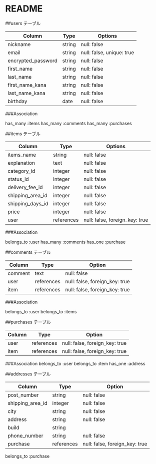 # README

##users テーブル

| Column             | Type   | Options     |
| ------------------ | ------ | ----------- |
| nickname           | string | null: false |
| email              | string | null: false, unique: true |
| encrypted_password | string | null: false |
| first_name         | string | null: false |
| last_name          | string | null: false |
| first_name_kana    | string | null: false |
| last_name_kana     | string | null: false |
| birthday           | date   | null: false |

###Association

has_many :items
has_many :comments
has_many :purchases

##items テーブル

| Column              | Type      | Options     |
| ------------------- | --------- | ----------- |
| items_name          | string    | null: false |
| explanation         | text      | null: false |
| category_id         | integer   | null: false |
| status_id           | integer   | null: false |
| delivery_fee_id     | integer   | null: false |
| shipping_area_id    | integer   | null: false |
| shipping_days_id    | integer   | null: false |     
| price               | integer   | null: false |
| user                |references | null: false, foreign_key: true |

###Association

belongs_to :user
has_many :comments
has_one :purchase

##comments テーブル

| Column             | Type   | Option       |
|------------------- | ------ | -------------|
| comment            | text   | null: false  |
| user                |references | null: false, foreign_key: true |
| item                |references | null: false, foreign_key: true |

###Association

belongs_to :user
belongs_to :items

##purchases テーブル

| Column             | Type        | Option       |
|------------------- | ------      | -------------|
| user               | references  | null: false, foreign_key: true   |
| item               | references  | null: false, foreign_key: true   |

###Association
belongs_to :user
belongs_to :item
has_one :address

##addresses テーブル

| Column             | Type    | Option       |
|------------------- | ------- | -------------|
| post_number        | string  | null: false  |
| shipping_area_id    | integer | null: false  |
| city               | string  | null: false  |
| address            | string  | null: false  |
| build              | string  |              |
| phone_number       | string  | null: false  |
| purchase           | references  | null: false, foreign_key: true   |

belongs_to :purchase